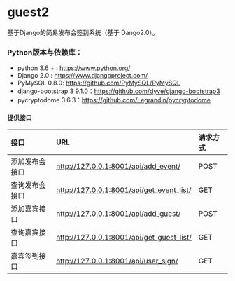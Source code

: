 # guest2

基于Django的简易发布会签到系统（基于 Dango2.0）。



### Python版本与依赖库：
  * python 3.6 + : https://www.python.org/
  * Django 2.0 : https://www.djangoproject.com/
  * PyMySQL 0.8.0: https://github.com/PyMySQL/PyMySQL
  * django-bootstrap 3 9.1.0：https://github.com/dyve/django-bootstrap3
  * pycryptodome 3.6.3：https://github.com/Legrandin/pycryptodome 


#### 提供接口

|接口| URL | 请求方式|
|:---|:---|:---|
|添加发布会接口 | http://127.0.0.1:8001/api/add_event/ | POST |
|查询发布会接口 | http://127.0.0.1:8001/api/get_event_list/ | GET |
|添加嘉宾接口 | http://127.0.0.1:8001/api/add_guest/ | POST |
|查询嘉宾接口 | http://127.0.0.1:8001/api/get_guest_list/ | GET |
|嘉宾签到接口 | http://127.0.0.1:8001/api/user_sign/ | GET |
